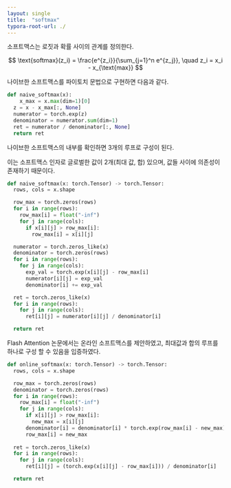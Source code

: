 ```yaml
---
layout: single
title:  "softmax"
typora-root-url: ./
---
```


소프트맥스는 로짓과 확률 사이의 관계를 정의한다. 

$$ \text{softmax}(z_i) = \frac{e^{z_i}}{\sum_{j=1}^n e^{z_j}}, \quad z_i = x_i - x_{\text{max}} $$


나이브한 소프트맥스를 파이토치 문법으로 구현하면 다음과 같다. 

```python
def naive_softmax(x):
	x_max = x.max(dim=1)[0]
  z = x - x_max[:, None]
  numerator = torch.exp(z)
  denominator = numerator.sum(dim=1)
  ret = numerator / denominator[:, None]
  return ret
```

나이브한 소프트맥스의 내부를 확인하면 3개의 루프로 구성이 된다. 

이는 소프트맥스 인자로 글로벌한 값이 2개(최대 값, 합) 있으며, 값들 사이에 의존성이 존재하기 때문이다. 

```python
def naive_softmax(x: torch.Tensor) -> torch.Tensor:
  rows, cols = x.shape

  row_max = torch.zeros(rows)
  for i in range(rows):
  	row_max[i] = float("-inf")
    for j in range(cols):
      if x[i][j] > row_max[i]:
        row_max[i] = x[i][j]

  numerator = torch.zeros_like(x)
  denominator = torch.zeros(rows)
  for i in range(rows):
    for j in range(cols):
      exp_val = torch.exp(x[i][j] - row_max[i]
      numerator[i][j] = exp_val
      denominator[i] += exp_val

  ret = torch.zeros_like(x)
  for i in range(rows):
    for j in range(cols):
      ret[i][j] = numerator[i][j] / denominator[i]

  return ret
```

Flash Attention 논문에서는 온라인 소프트맥스를 제안하였고, 최대값과 합의 루프를 하나로 구성 할 수 있음을 입증하였다.

```python
def online_softmax(x: torch.Tensor) -> torch.Tensor:
  rows, cols = x.shape

  row_max = torch.zeros(rows)
  denominator = torch.zeros(rows)
  for i in range(rows):
  	row_max[i] = float("-inf")
    for j in range(cols):
      if x[i][j] > row_max[i]:
        new_max = x[i][j]
      denominator[i] = denominator[i] * torch.exp(row_max[i] - new_max) + torch.exp(x[i][j] - new_max)
      row_max[i] = new_max
        
  ret = torch.zeros_like(x)
  for i in range(rows):
    for j in range(cols):
      ret[i][j] = (torch.exp(x[i][j] - row_max[i])) / denominator[i]

  return ret
```






















